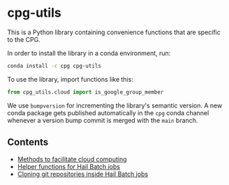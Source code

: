 # cpg-utils

This is a Python library containing convenience functions that are specific to the CPG.

In order to install the library in a conda environment, run:

```bash
conda install -c cpg cpg-utils
```

To use the library, import functions like this:

```python
from cpg_utils.cloud import is_google_group_member
```

We use `bumpversion` for incrementing the library's semantic version. A new conda package gets published automatically in the `cpg` conda channel whenever a version bump commit is merged with the `main` branch.


## Contents

- [Methods to facilitate cloud computing](documentation/cloud.md)
- [Helper functions for Hail Batch jobs](documentation/hail_batch.md)
- [Cloning git repositories inside Hail Batch jobs](documentation/git.md)
